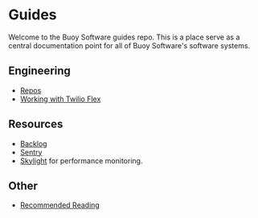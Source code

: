 # Guides

Welcome to the Buoy Software guides repo. This is a place serve as a central
documentation point for all of Buoy Software's software systems.

## Engineering

* [Repos](repos.md)
* [Working with Twilio Flex](twilio/README.md)

## Resources

* [Backlog](https://trello.com/b/QTdsdkpQ/engineering)
* [Sentry](https://sentry.io/organizations)
* [Skylight](https://www.skylight.io/) for performance monitoring.

## Other
* [Recommended Reading](reading.md)
